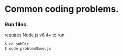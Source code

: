 # Common coding problems.

### Run files.
requires Node.js v6.4+ to run.

```sh
$ cd subDir
$ node problemName.js
```

